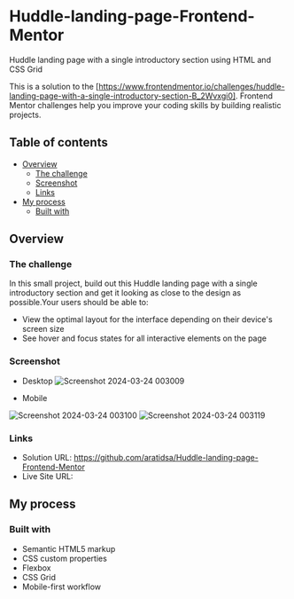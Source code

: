 # Huddle-landing-page-Frontend-Mentor
Huddle landing page with a single introductory section using HTML and CSS Grid

This is a solution to the [https://www.frontendmentor.io/challenges/huddle-landing-page-with-a-single-introductory-section-B_2Wvxgi0]. Frontend Mentor challenges help you improve your coding skills by building realistic projects.

## Table of contents

- [Overview](#overview)
  - [The challenge](#the-challenge)
  - [Screenshot](#screenshot)
  - [Links](#links)
- [My process](#my-process)
  - [Built with](#built-with)

## Overview

### The challenge
In this small project, build out this Huddle landing page with a single introductory section and get it looking as close to the design as possible.Your users should be able to:
- View the optimal layout for the interface depending on their device's screen size
- See hover and focus states for all interactive elements on the page

### Screenshot
- Desktop
  ![Screenshot 2024-03-24 003009](https://github.com/aratidsa/Huddle-landing-page-Frontend-Mentor/assets/128802362/7ee4d4d5-d6a1-4609-805b-5f09cd529ca8)

  
- Mobile
  
![Screenshot 2024-03-24 003100](https://github.com/aratidsa/Huddle-landing-page-Frontend-Mentor/assets/128802362/92deb40e-67d3-4755-96ee-2abe4e9f8d1d)
![Screenshot 2024-03-24 003119](https://github.com/aratidsa/Huddle-landing-page-Frontend-Mentor/assets/128802362/4433a095-83f5-44e6-8d86-f7252b50bbab)

### Links

- Solution URL: https://github.com/aratidsa/Huddle-landing-page-Frontend-Mentor
- Live Site URL: 

## My process

### Built with

- Semantic HTML5 markup
- CSS custom properties
- Flexbox
- CSS Grid
- Mobile-first workflow
